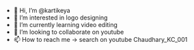 - 👋 Hi, I’m @kartikeya
- 👀 I’m interested in logo designing
- 🌱 I’m currently learning video editing 
- 💞️ I’m looking to collaborate on youtube  
- 📫 How to reach me -> search on youtube Chaudhary_KC_001


<!---
kc465/kc465 is a ✨ special ✨ repository because its `README.md` (this file) appears on your GitHub profile.
You can click the Preview link to take a look at your changes.
--->
